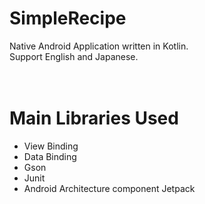 # SimpleRecipe
Native Android Application written in Kotlin.  
Support English and Japanese.  
<br>
<br>

# Main Libraries Used
* View Binding
* Data Binding
* Gson
* Junit
* Android Architecture component Jetpack
